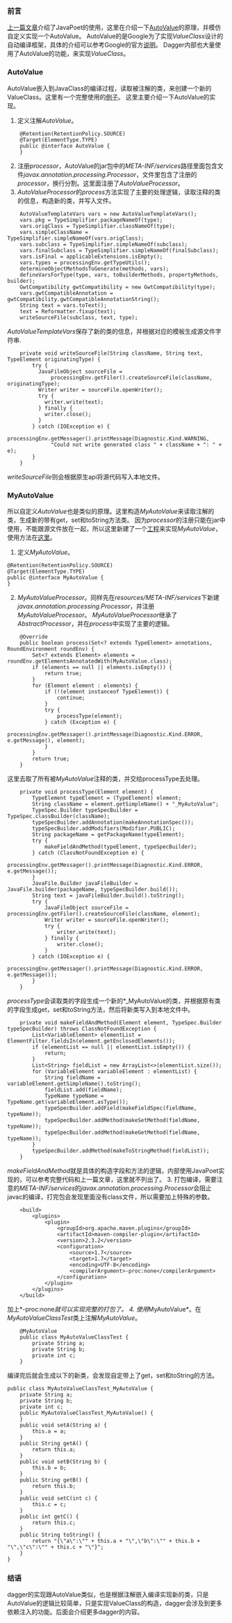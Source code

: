 ### 前言
[上一篇文章](./76e9e3a8ec0f)介绍了JavaPoet的使用，这里在介绍一下[AutoValue](https://github.com/google/auto)的原理，并模仿自定义实现一个AutoValue。
AutoValue的是Google为了实现*ValueClass*设计的自动编译框架，具体的介绍可以参考Google的官方[说明](https://github.com/google/auto/blob/master/value/userguide/index.md)。
Dagger内部也大量使用了AutoValue的功能，来实现*ValueClass*。
### AutoValue
AutoValue嵌入到JavaClass的编译过程，读取被注解的类，来创建一个新的ValueClass。这里有一个完整使用的[例子](https://github.com/wcong/learn-java/blob/master/src/main/java/org/wcong/test/autovalue/AutoValueTest.java)。
这里主要介绍一下AutoValue的实现。
1. 定义注解*AutoValue*。
```
    @Retention(RetentionPolicy.SOURCE)
    @Target(ElementType.TYPE)
    public @interface AutoValue {
    }
```
2. 注册*processor*，AutoValue的jar包中的*META-INF/services*路径里面包含文件*javax.annotation.processing.Processor*，文件里包含了注册的*processor*，换行分割。这里面注册了*AutoValueProcessor*。
3. *AutoValueProcessor*的*process*方法实现了主要的处理逻辑，读取注释的类的信息，构造新的类，并写入文件。
```
	AutoValueTemplateVars vars = new AutoValueTemplateVars();
    vars.pkg = TypeSimplifier.packageNameOf(type);
    vars.origClass = TypeSimplifier.classNameOf(type);
    vars.simpleClassName = TypeSimplifier.simpleNameOf(vars.origClass);
    vars.subclass = TypeSimplifier.simpleNameOf(subclass);
    vars.finalSubclass = TypeSimplifier.simpleNameOf(finalSubclass);
    vars.isFinal = applicableExtensions.isEmpty();
    vars.types = processingEnv.getTypeUtils();
    determineObjectMethodsToGenerate(methods, vars);
    defineVarsForType(type, vars, toBuilderMethods, propertyMethods, builder);
    GwtCompatibility gwtCompatibility = new GwtCompatibility(type);
    vars.gwtCompatibleAnnotation = gwtCompatibility.gwtCompatibleAnnotationString();
    String text = vars.toText();
    text = Reformatter.fixup(text);
    writeSourceFile(subclass, text, type);
```
*AutoValueTemplateVars*保存了新的类的信息，并根据对应的模板生成源文件字符串.
```
    private void writeSourceFile(String className, String text, TypeElement originatingType) {
        try {
          JavaFileObject sourceFile =
              processingEnv.getFiler().createSourceFile(className, originatingType);
          Writer writer = sourceFile.openWriter();
          try {
            writer.write(text);
          } finally {
            writer.close();
          }
        } catch (IOException e) {
          processingEnv.getMessager().printMessage(Diagnostic.Kind.WARNING,
              "Could not write generated class " + className + ": " + e);
        }
    }
```
*writeSourceFile*则会根据原生api将源代码写入本地文件。

### MyAutoValue
所以自定义*AutoValue*也是类似的原理。这里构造*MyAutoValue*来读取注解的类，生成新的带有get，set和toString方法类。
因为*processor*的注册只能在jar中使用，不能跟源文件放在一起，所以这里新建了一个[工程](https://github.com/wcong/learn-java/tree/master/annotation)来实现*MyAutoValue*，使用方法在[这里](https://github.com/wcong/learn-java/blob/master/src/main/java/org/wcong/test/autovalue/MyAutoValueTest.java)。
1. 定义*MyAutoValue*。
```
@Retention(RetentionPolicy.SOURCE)
@Target(ElementType.TYPE)
public @interface MyAutoValue {
}
```
2. *MyAutoValueProcessor*。同样先在*resources/META-INF/services*下新建*javax.annotation.processing.Processor*，并注册*MyAutoValueProcessor*。
*MyAutoValueProcessor*继承了*AbstractProcessor*，并在*process*中实现了主要的逻辑。
```
    @Override
    public boolean process(Set<? extends TypeElement> annotations, RoundEnvironment roundEnv) {
        Set<? extends Element> elements = roundEnv.getElementsAnnotatedWith(MyAutoValue.class);
        if (elements == null || elements.isEmpty()) {
            return true;
        }
        for (Element element : elements) {
            if (!(element instanceof TypeElement)) {
                continue;
            }
            try {
                processType(element);
            } catch (Exception e) {
                processingEnv.getMessager().printMessage(Diagnostic.Kind.ERROR, e.getMessage(), element);
            }
        }
        return true;
    }
```
这里去取了所有被*MyAutoValue*注释的类，并交给processType去处理。
```
    private void processType(Element element) {
        TypeElement typeElement = (TypeElement) element;
        String className = element.getSimpleName() + "_MyAutoValue";
        TypeSpec.Builder typeSpecBuilder = TypeSpec.classBuilder(className);
        typeSpecBuilder.addAnnotation(makeAnnotationSpec());
        typeSpecBuilder.addModifiers(Modifier.PUBLIC);
        String packageName = getPackageName(typeElement);
        try {
            makeFieldAndMethod(typeElement, typeSpecBuilder);
        } catch (ClassNotFoundException e) {
            processingEnv.getMessager().printMessage(Diagnostic.Kind.ERROR, e.getMessage());
        }
        JavaFile.Builder javaFileBuilder = JavaFile.builder(packageName, typeSpecBuilder.build());
        String text = javaFileBuilder.build().toString();
        try {
            JavaFileObject sourceFile = processingEnv.getFiler().createSourceFile(className, element);
            Writer writer = sourceFile.openWriter();
            try {
                writer.write(text);
            } finally {
                writer.close();
            }
        } catch (IOException e) {
            processingEnv.getMessager().printMessage(Diagnostic.Kind.ERROR, e.getMessage());
        }
    }
```
*processType*会读取类的字段生成一个新的*_MyAutoValue的类，并根据原有类的字段生成get，set和toString方法，然后将新类写入到本地文件中。
```
    private void makeFieldAndMethod(Element element, TypeSpec.Builder typeSpecBuilder) throws ClassNotFoundException {
        List<VariableElement> elementList = ElementFilter.fieldsIn(element.getEnclosedElements());
        if (elementList == null || elementList.isEmpty()) {
            return;
        }
        List<String> fieldList = new ArrayList<>(elementList.size());
        for (VariableElement variableElement : elementList) {
            String fieldName = variableElement.getSimpleName().toString();
            fieldList.add(fieldName);
            TypeName typeName = TypeName.get(variableElement.asType());
            typeSpecBuilder.addField(makeFieldSpec(fieldName, typeName));
            typeSpecBuilder.addMethod(makeSetMethod(fieldName, typeName));
            typeSpecBuilder.addMethod(makeGetMethod(fieldName, typeName));
        }
        typeSpecBuilder.addMethod(makeToStringMethod(fieldList));
    }
```
*makeFieldAndMethod*就是具体的构造字段和方法的逻辑，内部使用JavaPoet实现的，可以参考完整代码和上一篇文章，这里就不列出了。
3. 打包编译，需要注意的*META-INF/services*的*javax.annotation.processing.Processor*会阻止javac的编译，打完包会发现里面没有class文件，所以需要加上特殊的参数。
```
    <build>
        <plugins>
            <plugin>
                <groupId>org.apache.maven.plugins</groupId>
                <artifactId>maven-compiler-plugin</artifactId>
                <version>2.3.2</version>
                <configuration>
                    <source>1.7</source>
                    <target>1.7</target>
                    <encoding>UTF-8</encoding>
                    <compilerArgument>-proc:none</compilerArgument>
                </configuration>
            </plugin>
        </plugins>
    </build>
```
加上*<compilerArgument>-proc:none</compilerArgument>*就可以实现完整的打包了。
4. 使用*MyAutoValue*。在*MyAutoValueClassTest*类上注解*MyAutoValue*。
```
    @MyAutoValue
    public class MyAutoValueClassTest {
        private String a;
        private String b;
        private int c;
    }
```
编译完后就会生成以下的新类，会发现自定带上了get，set和toString的方法。
```
public class MyAutoValueClassTest_MyAutoValue {
    private String a;
    private String b;
    private int c;
    public MyAutoValueClassTest_MyAutoValue() {
    }
    public void setA(String a) {
        this.a = a;
    }
    public String getA() {
        return this.a;
    }
    public void setB(String b) {
        this.b = b;
    }
    public String getB() {
        return this.b;
    }
    public void setC(int c) {
        this.c = c;
    }
    public int getC() {
        return this.c;
    }
    public String toString() {
        return "{\"a\":\"" + this.a + "\",\"b\":\"" + this.b + "\",\"c\":\"" + this.c + "\"}";
    }
}
```
### 结语
dagger的实现跟AutoValue类似，也是根据注解嵌入编译实现新的类，只是AutoValue的逻辑比较简单，只是实现ValueClass的构造，dagger会涉及到更多依赖注入的功能。后面会介绍更多dagger的内容。